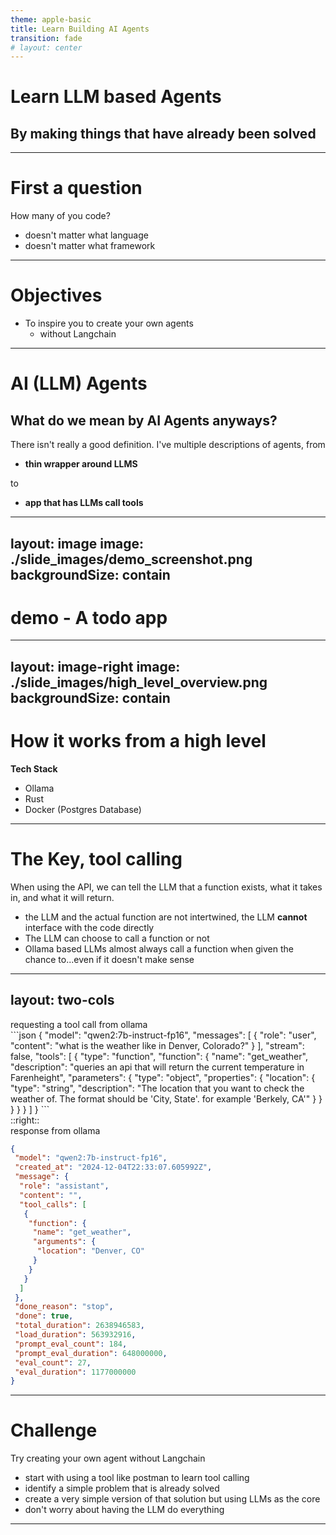 ```yaml
---
theme: apple-basic
title: Learn Building AI Agents
transition: fade
# layout: center
---
```


# Learn LLM based Agents

## By making things that have already been solved

---

# First a question

How many of you code?

- doesn't matter what language
- doesn't matter what framework

---

# Objectives

- To inspire you to create your own agents
  - without Langchain

---

# AI (LLM) Agents

## What do we mean by AI Agents anyways?

There isn't really a good definition. I've multiple descriptions of agents, from

- **thin wrapper around LLMS**

to

- **app that has LLMs call tools**

---

layout: image
image: ./slide_images/demo_screenshot.png
backgroundSize: contain
---

# demo - A todo app

---

layout: image-right
image: ./slide_images/high_level_overview.png
backgroundSize: contain
---

# How it works from a high level

**Tech Stack**

- Ollama
- Rust
- Docker (Postgres Database)

---

# The Key, tool calling

When using the API, we can tell the LLM that a function exists, what it takes in, and what it will return.

- the LLM and the actual function are not intertwined, the LLM **cannot** interface with the code directly
- The LLM can choose to call a function or not
- Ollama based LLMs almost always call a function when given the chance to...even if it doesn't make sense

---

layout: two-cols
---

<div text-center>requesting a tool call from ollama</div>

<div mr-1>
```json
{
  "model": "qwen2:7b-instruct-fp16",
  "messages": [
  {
   "role": "user",
   "content": "what is the weather like in Denver, Colorado?"
  }
  ],
 "stream": false,
 "tools": [
  {
   "type": "function",
   "function": {
    "name": "get_weather",
    "description": "queries an api that will return the current temperature in Farenheight",
    "parameters": {
     "type": "object",
     "properties": {
      "location": {
       "type": "string",
       "description": "The location that you want to check the weather of. The format should be 'City, State'. for example 'Berkely, CA'"
      }
     }
    }
   }
  }
 ]
}
```
</div>
::right::

<div text-center>response from ollama</div>

```json
{
 "model": "qwen2:7b-instruct-fp16",
 "created_at": "2024-12-04T22:33:07.605992Z",
 "message": {
  "role": "assistant",
  "content": "",
  "tool_calls": [
   {
    "function": {
     "name": "get_weather",
     "arguments": {
      "location": "Denver, CO"
     }
    }
   }
  ]
 },
 "done_reason": "stop",
 "done": true,
 "total_duration": 2638946583,
 "load_duration": 563932916,
 "prompt_eval_count": 184,
 "prompt_eval_duration": 648000000,
 "eval_count": 27,
 "eval_duration": 1177000000
}
```

---

# Challenge

Try creating your own agent without Langchain

- start with using a tool like postman to learn tool calling
- identify a simple problem that is already solved
- create a very simple version of that solution but using LLMs as the core
- don't worry about having the LLM do everything

---
